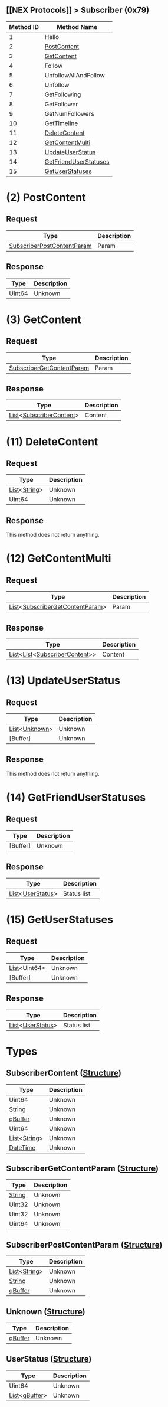 ## [[NEX Protocols]] > Subscriber (0x79)

| Method ID | Method Name |
| --- | --- |
| 1 | Hello |
| 2 | [PostContent](#2-postcontent) |
| 3 | [GetContent](#3-getcontent) |
| 4 | Follow |
| 5 | UnfollowAllAndFollow |
| 6 | Unfollow |
| 7 | GetFollowing |
| 8 | GetFollower |
| 9 | GetNumFollowers |
| 10 | GetTimeline |
| 11 | [DeleteContent](#11-deletecontent) |
| 12 | [GetContentMulti](#12-getcontentmulti) |
| 13 | [UpdateUserStatus](#13-updateuserstatus) |
| 14 | [GetFriendUserStatuses](#14-getfrienduserstatuses) |
| 15 | [GetUserStatuses](#15-getuserstatuses) |

# (2) PostContent
## Request
| Type | Description |
| --- | --- |
| [SubscriberPostContentParam](#subscriberpostcontentparam-structure) | Param |

## Response
| Type | Description |
| --- | --- |
| Uint64 | Unknown |

# (3) GetContent
## Request
| Type | Description |
| --- | --- |
| [SubscriberGetContentParam](#subscribergetcontentparam-structure) | Param |

## Response
| Type | Description |
| --- | --- |
| [List]&lt;[SubscriberContent](#subscribercontent-structure)&gt; | Content |

# (11) DeleteContent
## Request
| Type | Description |
| --- | --- |
| [List]&lt;[String]&gt; | Unknown |
| Uint64 | Unknown |

## Response
This method does not return anything.

# (12) GetContentMulti
## Request
| Type | Description |
| --- | --- |
| [List]&lt;[SubscriberGetContentParam](#subscribergetcontentparam-structure)&gt; | Param |

## Response
| Type | Description |
| --- | --- |
| [List]&lt;[List]&lt;[SubscriberContent](#subscribercontent-structure)&gt;&gt; | Content |

# (13) UpdateUserStatus
## Request
| Type | Description |
| --- | --- |
| [List]&lt;[Unknown](#unknown-structure)&gt; | Unknown |
| [Buffer] | Unknown |

## Response
This method does not return anything.

# (14) GetFriendUserStatuses
## Request
| Type | Description |
| --- | --- |
| [Buffer] | Unknown |

## Response
| Type | Description |
| --- | --- |
| [List]&lt;[UserStatus](#userstatus-structure)&gt; | Status list |

# (15) GetUserStatuses
## Request
| Type | Description |
| --- | --- |
| [List]&lt;Uint64&gt; | Unknown |
| [Buffer] | Unknown |

## Response
| Type | Description |
| --- | --- |
| [List]&lt;[UserStatus](#userstatus-structure)&gt; | Status list |

# Types
## SubscriberContent ([Structure])
| Type | Description |
| --- | --- |
| Uint64 | Unknown |
| [String] | Unknown |
| [qBuffer] | Unknown |
| Uint64 | Unknown |
| [List]&lt;[String]&gt; | Unknown |
| [DateTime] | Unknown |

## SubscriberGetContentParam ([Structure])
| Type | Description |
| --- | --- |
| [String] | Unknown |
| Uint32 | Unknown |
| Uint32 | Unknown |
| Uint64 | Unknown |

## SubscriberPostContentParam ([Structure])
| Type | Description |
| --- | --- |
| [List]&lt;[String]&gt; | Unknown |
| [String] | Unknown |
| [qBuffer] | Unknown |

## Unknown ([Structure])
| Type | Description |
| --- | --- |
| [qBuffer] | Unknown |

## UserStatus ([Structure])
| Type | Description |
| --- | --- |
| Uint64 | Unknown |
| [List]&lt;[qBuffer]&gt; | Unknown |

[Result]: NEX-Common-Types#result
[String]: NEX-Common-Types#string
[PID]: NEX-Common-Types#pid
[DateTime]: NEX-Common-Types#datetime
[Data]: NEX-Common-Types#anydataholder
[List]: NEX-Common-Types#list
[ResultRange]: NEX-Common-Types#resultrange-structure
[Structure]: NEX-Common-Types#structure
[qBuffer]: NEX-Common-Types#qbuffer